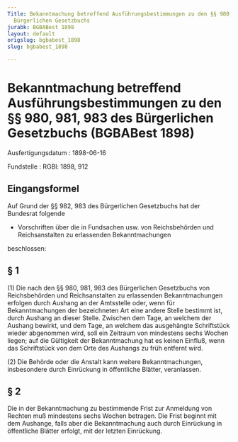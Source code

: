 ```yaml
---
Title: Bekanntmachung betreffend Ausführungsbestimmungen zu den §§ 980, 981, 983 des
  Bürgerlichen Gesetzbuchs
jurabk: BGBABest 1898
layout: default
origslug: bgbabest_1898
slug: bgbabest_1898

---
```


# Bekanntmachung betreffend Ausführungsbestimmungen zu den §§ 980, 981, 983 des Bürgerlichen Gesetzbuchs (BGBABest 1898)

Ausfertigungsdatum
:   1898-06-16

Fundstelle
:   RGBl: 1898, 912



## Eingangsformel

Auf Grund der §§ 982, 983 des Bürgerlichen Gesetzbuchs hat der Bundesrat folgende

*   Vorschriften über die in Fundsachen usw. von
    Reichsbehörden                    und
    Reichsanstalten                    zu erlassenden Bekanntmachungen



beschlossen:


## § 1

(1) Die nach den §§ 980, 981, 983 des Bürgerlichen Gesetzbuchs von
Reichsbehörden              und
Reichsanstalten              zu erlassenden Bekanntmachungen erfolgen durch Aushang an der Amtsstelle oder, wenn für Bekanntmachungen der bezeichneten Art eine andere Stelle bestimmt ist, durch Aushang an dieser Stelle. Zwischen dem Tage, an welchem der Aushang bewirkt, und dem Tage, an welchem das ausgehängte Schriftstück wieder abgenommen wird, soll ein Zeitraum von mindestens sechs Wochen liegen; auf die Gültigkeit der Bekanntmachung hat es keinen Einfluß, wenn das Schriftstück von dem Orte des Aushangs zu früh entfernt wird.

(2) Die Behörde oder die Anstalt kann weitere Bekanntmachungen, insbesondere durch Einrückung in öffentliche Blätter, veranlassen.


## § 2

Die in der Bekanntmachung zu bestimmende Frist zur Anmeldung von Rechten muß mindestens sechs Wochen betragen. Die Frist beginnt mit dem Aushange, falls aber die Bekanntmachung auch durch Einrückung in öffentliche Blätter erfolgt, mit der letzten Einrückung.

